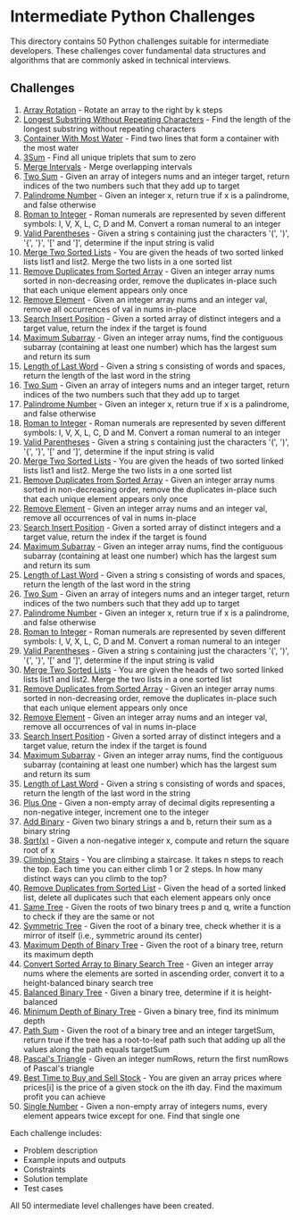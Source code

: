 # Intermediate Python Challenges

This directory contains 50 Python challenges suitable for intermediate developers. These challenges cover fundamental data structures and algorithms that are commonly asked in technical interviews.

## Challenges
1. [Array Rotation](challenge_001.py) - Rotate an array to the right by k steps
2. [Longest Substring Without Repeating Characters](challenge_002.py) - Find the length of the longest substring without repeating characters
3. [Container With Most Water](challenge_003.py) - Find two lines that form a container with the most water
4. [3Sum](challenge_004.py) - Find all unique triplets that sum to zero
5. [Merge Intervals](challenge_005.py) - Merge overlapping intervals
6. [Two Sum](challenge_006.py) - Given an array of integers nums and an integer target, return indices of the two numbers such that they add up to target
7. [Palindrome Number](challenge_007.py) - Given an integer x, return true if x is a palindrome, and false otherwise
8. [Roman to Integer](challenge_008.py) - Roman numerals are represented by seven different symbols: I, V, X, L, C, D and M. Convert a roman numeral to an integer
9. [Valid Parentheses](challenge_009.py) - Given a string s containing just the characters '(', ')', '{', '}', '[' and ']', determine if the input string is valid
10. [Merge Two Sorted Lists](challenge_010.py) - You are given the heads of two sorted linked lists list1 and list2. Merge the two lists in a one sorted list
11. [Remove Duplicates from Sorted Array](challenge_011.py) - Given an integer array nums sorted in non-decreasing order, remove the duplicates in-place such that each unique element appears only once
12. [Remove Element](challenge_012.py) - Given an integer array nums and an integer val, remove all occurrences of val in nums in-place
13. [Search Insert Position](challenge_013.py) - Given a sorted array of distinct integers and a target value, return the index if the target is found
14. [Maximum Subarray](challenge_014.py) - Given an integer array nums, find the contiguous subarray (containing at least one number) which has the largest sum and return its sum
15. [Length of Last Word](challenge_015.py) - Given a string s consisting of words and spaces, return the length of the last word in the string
16. [Two Sum](challenge_016.py) - Given an array of integers nums and an integer target, return indices of the two numbers such that they add up to target
17. [Palindrome Number](challenge_017.py) - Given an integer x, return true if x is a palindrome, and false otherwise
18. [Roman to Integer](challenge_018.py) - Roman numerals are represented by seven different symbols: I, V, X, L, C, D and M. Convert a roman numeral to an integer
19. [Valid Parentheses](challenge_019.py) - Given a string s containing just the characters '(', ')', '{', '}', '[' and ']', determine if the input string is valid
20. [Merge Two Sorted Lists](challenge_020.py) - You are given the heads of two sorted linked lists list1 and list2. Merge the two lists in a one sorted list
21. [Remove Duplicates from Sorted Array](challenge_021.py) - Given an integer array nums sorted in non-decreasing order, remove the duplicates in-place such that each unique element appears only once
22. [Remove Element](challenge_022.py) - Given an integer array nums and an integer val, remove all occurrences of val in nums in-place
23. [Search Insert Position](challenge_023.py) - Given a sorted array of distinct integers and a target value, return the index if the target is found
24. [Maximum Subarray](challenge_024.py) - Given an integer array nums, find the contiguous subarray (containing at least one number) which has the largest sum and return its sum
25. [Length of Last Word](challenge_025.py) - Given a string s consisting of words and spaces, return the length of the last word in the string
26. [Two Sum](challenge_026.py) - Given an array of integers nums and an integer target, return indices of the two numbers such that they add up to target
27. [Palindrome Number](challenge_027.py) - Given an integer x, return true if x is a palindrome, and false otherwise
28. [Roman to Integer](challenge_028.py) - Roman numerals are represented by seven different symbols: I, V, X, L, C, D and M. Convert a roman numeral to an integer
29. [Valid Parentheses](challenge_029.py) - Given a string s containing just the characters '(', ')', '{', '}', '[' and ']', determine if the input string is valid
30. [Merge Two Sorted Lists](challenge_030.py) - You are given the heads of two sorted linked lists list1 and list2. Merge the two lists in a one sorted list
31. [Remove Duplicates from Sorted Array](challenge_031.py) - Given an integer array nums sorted in non-decreasing order, remove the duplicates in-place such that each unique element appears only once
32. [Remove Element](challenge_032.py) - Given an integer array nums and an integer val, remove all occurrences of val in nums in-place
33. [Search Insert Position](challenge_033.py) - Given a sorted array of distinct integers and a target value, return the index if the target is found
34. [Maximum Subarray](challenge_034.py) - Given an integer array nums, find the contiguous subarray (containing at least one number) which has the largest sum and return its sum
35. [Length of Last Word](challenge_035.py) - Given a string s consisting of words and spaces, return the length of the last word in the string
36. [Plus One](challenge_036.py) - Given a non-empty array of decimal digits representing a non-negative integer, increment one to the integer
37. [Add Binary](challenge_037.py) - Given two binary strings a and b, return their sum as a binary string
38. [Sqrt(x)](challenge_038.py) - Given a non-negative integer x, compute and return the square root of x
39. [Climbing Stairs](challenge_039.py) - You are climbing a staircase. It takes n steps to reach the top. Each time you can either climb 1 or 2 steps. In how many distinct ways can you climb to the top?
40. [Remove Duplicates from Sorted List](challenge_040.py) - Given the head of a sorted linked list, delete all duplicates such that each element appears only once
41. [Same Tree](challenge_041.py) - Given the roots of two binary trees p and q, write a function to check if they are the same or not
42. [Symmetric Tree](challenge_042.py) - Given the root of a binary tree, check whether it is a mirror of itself (i.e., symmetric around its center)
43. [Maximum Depth of Binary Tree](challenge_043.py) - Given the root of a binary tree, return its maximum depth
44. [Convert Sorted Array to Binary Search Tree](challenge_044.py) - Given an integer array nums where the elements are sorted in ascending order, convert it to a height-balanced binary search tree
45. [Balanced Binary Tree](challenge_045.py) - Given a binary tree, determine if it is height-balanced
46. [Minimum Depth of Binary Tree](challenge_046.py) - Given a binary tree, find its minimum depth
47. [Path Sum](challenge_047.py) - Given the root of a binary tree and an integer targetSum, return true if the tree has a root-to-leaf path such that adding up all the values along the path equals targetSum
48. [Pascal's Triangle](challenge_048.py) - Given an integer numRows, return the first numRows of Pascal's triangle
49. [Best Time to Buy and Sell Stock](challenge_049.py) - You are given an array prices where prices[i] is the price of a given stock on the ith day. Find the maximum profit you can achieve
50. [Single Number](challenge_050.py) - Given a non-empty array of integers nums, every element appears twice except for one. Find that single one

Each challenge includes:
- Problem description
- Example inputs and outputs
- Constraints
- Solution template
- Test cases

All 50 intermediate level challenges have been created.